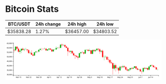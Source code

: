 # Bitcoin Stats

BTC/USDT|24h change|24h high|24h low|
|---|---|---|---|
|$35838.28|1.27%|$36457.00|$34803.52|

<img src="./chart.svg">
